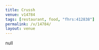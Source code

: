 ```yaml
---
title: Crussh
venue: v14784
tags: [restaurant, food, "fhrs:412838"]
permalink: /v/14784/
layout: venue
---
```

null